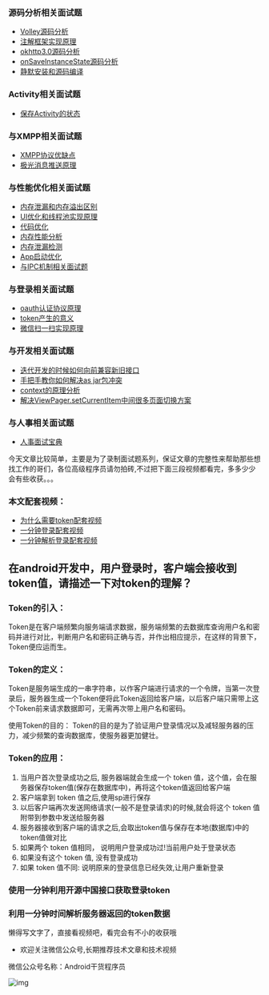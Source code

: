### 源码分析相关面试题

- [Volley源码分析](http://www.jianshu.com/p/ec3dc92df581)
- [注解框架实现原理](http://www.jianshu.com/p/20da6d6389e1)
- [okhttp3.0源码分析](http://www.jianshu.com/p/9ed2c2f2a52c)
- [onSaveInstanceState源码分析](http://www.jianshu.com/p/cbf9c3557d64)
- [静默安装和源码编译](http://www.jianshu.com/p/2211a5b3c37f)

### Activity相关面试题

- [保存Activity的状态](http://www.jianshu.com/p/cbf9c3557d64)

### 与XMPP相关面试题

- [XMPP协议优缺点](http://www.jianshu.com/p/2c04ac3c526a)
- [极光消息推送原理](http://www.jianshu.com/p/d88dc66908cf)

### 与性能优化相关面试题

- [内存泄漏和内存溢出区别](http://www.jianshu.com/p/5dd645b05c76)
- [UI优化和线程池实现原理](http://www.jianshu.com/p/c22398f8587f)
- [代码优化](http://www.jianshu.com/p/ebd41eab90df)
- [内存性能分析](http://www.jianshu.com/p/2665c31b9c2f)
- [内存泄漏检测](http://www.jianshu.com/p/1514c7804a06)
- [App启动优化](http://www.jianshu.com/p/f0f73fefdd43)
- [与IPC机制相关面试题](http://www.jianshu.com/p/de4793a4c2d0)

### 与登录相关面试题

- [oauth认证协议原理](http://www.jianshu.com/p/2a6ecbf8d49d)
- [token产生的意义](http://www.jianshu.com/p/9b7ce2d6c195)
- [微信扫一扫实现原理](http://www.jianshu.com/p/a9d1f21bd5e0)

### 与开发相关面试题

- [迭代开发的时候如何向前兼容新旧接口](http://www.jianshu.com/p/cbecadec98de)
- [手把手教你如何解决as jar包冲突](http://www.jianshu.com/p/30fdc391289c)
- [context的原理分析](http://www.jianshu.com/p/2706c13a1769)
- [解决ViewPager.setCurrentItem中间很多页面切换方案](http://www.jianshu.com/p/38ab6d856b56)

### 与人事相关面试题

- [人事面试宝典](http://www.jianshu.com/p/d61b553ff8c9)

今天文章比较简单，主要是为了录制面试题系列，保证文章的完整性来帮助那些想找工作的哥们，各位高级程序员请勿拍砖,不过把下面三段视频都看完，多多少少会有些收获。。。

### 本文配套视频：

- [为什么需要token配套视频](https://v.qq.com/x/page/c0395s3jd4f.html)
- [一分钟登录配套视频](https://v.qq.com/x/page/p0395khlfdz.html)
- [一分钟解析登录配套视频](https://v.qq.com/x/page/r03959jvnjm.html)

## 在android开发中，用户登录时，客户端会接收到token值，请描述一下对token的理解？

### Token的引入：

Token是在客户端频繁向服务端请求数据，服务端频繁的去数据库查询用户名和密码并进行对比，判断用户名和密码正确与否，并作出相应提示，在这样的背景下，Token便应运而生。

### Token的定义：

Token是服务端生成的一串字符串，以作客户端进行请求的一个令牌，当第一次登录后，服务器生成一个Token便将此Token返回给客户端，以后客户端只需带上这个Token前来请求数据即可，无需再次带上用户名和密码。

使用Token的目的：
Token的目的是为了验证用户登录情况以及减轻服务器的压力，减少频繁的查询数据库，使服务器更加健壮。

### Token的应用：

1. 当用户首次登录成功之后, 服务器端就会生成一个 token 值，这个值，会在服务器保存token值(保存在数据库中)，再将这个token值返回给客户端
2. 客户端拿到 token 值之后,使用sp进行保存
3. 以后客户端再次发送网络请求(一般不是登录请求)的时候,就会将这个 token 值附带到参数中发送给服务器
4. 服务器接收到客户端的请求之后,会取出token值与保存在本地(数据库)中的token值做对比
5. 如果两个 token 值相同， 说明用户登录成功过!当前用户处于登录状态
6. 如果没有这个 token 值, 没有登录成功
7. 如果 token 值不同: 说明原来的登录信息已经失效,让用户重新登录

### 使用一分钟利用开源中国接口获取登录token

### 利用一分钟时间解析服务器返回的token数据

懒得写文字了，直接看视频吧，看完会有不小的收获哦

- 欢迎关注微信公众号,长期推荐技术文章和技术视频

微信公众号名称：Android干货程序员

![img](http://upload-images.jianshu.io/upload_images/4037105-8f737b5104dd0b5d.png?imageMogr2/auto-orient/strip%7CimageView2/2/w/1240)